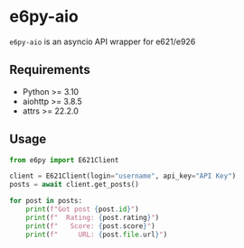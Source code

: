 # e6py-aio

`e6py-aio` is an asyncio API wrapper for e621/e926

## Requirements

- Python >= 3.10
- aiohttp >= 3.8.5
- attrs >= 22.2.0

## Usage

```py
from e6py import E621Client

client = E621Client(login="username", api_key="API Key")
posts = await client.get_posts()

for post in posts:
    print(f"Got post {post.id}")
    print(f"  Rating: {post.rating}")
    print(f"   Score: {post.score}")
    print(f"     URL: {post.file.url}")
```

